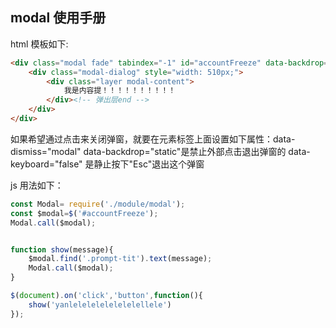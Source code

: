 ## modal 使用手册

html 模板如下:
```html
<div class="modal fade" tabindex="-1" id="accountFreeze" data-backdrop="static" data-keyboard="false">
    <div class="modal-dialog" style="width: 510px;">
        <div class="layer modal-content">
            我是内容提！！！！！！！！！！
        </div><!-- 弹出层end -->
    </div>
</div>
```
如果希望通过点击来关闭弹窗，就要在元素标签上面设置如下属性：data-dismiss="modal"
data-backdrop="static"是禁止外部点击退出弹窗的
data-keyboard="false" 是静止按下"Esc"退出这个弹窗


js 用法如下：
```javascript
const Modal= require('./module/modal');
const $modal=$('#accountFreeze');
Modal.call($modal);


function show(message){
    $modal.find('.prompt-tit').text(message);
    Modal.call($modal);
}

$(document).on('click','button',function(){
    show('yanlelelelelelelelellele')
});
```